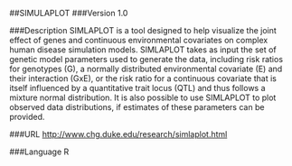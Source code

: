 ##SIMULAPLOT
###Version
1.0

###Description
SIMLAPLOT is a tool designed to help visualize the joint effect of genes and continuous environmental covariates on complex human disease simulation models. SIMLAPLOT takes as input the set of genetic model parameters used to generate the data, including risk ratios for genotypes (G), a normally distributed environmental covariate (E) and their interaction (GxE), or the risk ratio for a continuous covariate that is itself influenced by a quantitative trait locus (QTL) and thus follows a mixture normal distribution. It is also possible to use SIMLAPLOT to plot observed data distributions, if estimates of these parameters can be provided.

###URL
http://www.chg.duke.edu/research/simlaplot.html

###Language
R


